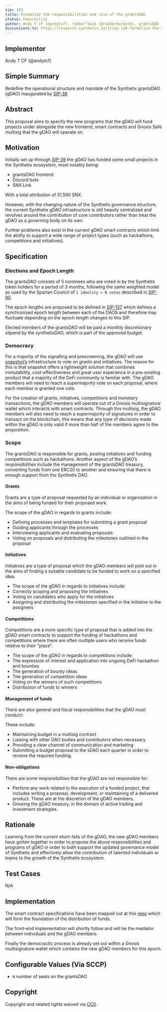 ```yaml
---
sip: 141
title: Formalise the responsibilities and role of the grantsDAO
status: Feasibility
author: Andy T CF (@andytcf), rubber^duck (@rubberducketh), grantsDAO (@snxgrants)
discussions-to: https://research.synthetix.io/t/sip-140-formalise-the-responsibilities-and-role-of-the-grantsdao/406
---
```


## Implementor

Andy T CF (@andytcf)

## Simple Summary

Redefine the operational structure and mandate of the Synthetix grantsDAO (gDAO) inaugurated by [SIP-39](https://sips.synthetix.io/sips/sip-39)

## Abstract

This proposal aims to specify the new programs that the gDAO will fund projects under alongside the new frontend, smart contracts and Gnosis Safe multisig that the gDAO will operate on.

## Motivation

Initially set up through [SIP-39](https://sips.synthetix.io/sips/sip-39) the gDAO has funded some small projects in the Synthetix ecosystem, most notably being:

- grantsDAO frontend
- Discord bots
- SNX Link

With a total attribution of 51,590 SNX.

However, with the changing nature of the Synthetix governance structure, the current Synthetix gDAO infrastructure is still heavily centralized and revolves around the contribution of core contributors rather than treat the gDAO as a governing body on its own.

Further problems also exist in the current gDAO smart contracts which limit the ability to support a wide range of project types (such as hackathons, competitions and initiatives).

## Specification

### Elections and Epoch Length

The grantsDAO consists of 5 nominees who are voted in by the Synthetix token holders for a period of 3 months, following the same weighted model as used by the Spartan Council of `1 identity = N votes` described in [SIP-90](https://sips.synthetix.io/sips/sip-90).

The epoch lengths are proposed to be defined in [SIP-137](https://sips.synthetix.io/sips/sip-137) which defines a synchronized epoch length between each of the DAOS and therefore may fluctuate depending on the epoch length changes to this SIP.

Elected members of the grantsDAO will be paid a monthly discretionary stipend by the synthetixDAO, which is part of the approved budget.

### Democracy

For a majority of the signalling and prescreening, the gDAO will use [snapshot’s](https://docs.snapshot.org/) infrastructure to vote on grants and initiatives. The reason for this is that snapshot offers a lightweight solution that combines immutability, cost-effectiveness and great user experience in a pre-existing product that a majority of the DeFi community is familiar with. The gDAO members will need to reach a supermajority vote on each proposal, where each member is granted one vote.

For the creation of grants, initiatives, competitions and monetary transactions, the gDAO members will operate out of a Gnosis multisignature wallet which interacts with smart contracts. Through this multisig, the gDAO members will also need to reach a supermajority of signatures in order to transact on the blockchain, this means that any type of decisions made within the gDAO is only valid if more than half of the members agree to the proposition.

### Scope

The grantsDAO is responsible for grants, posting initiatives and funding competitions such as hackathons. Another aspect of the gDAO’s responsibilities include the management of the grantsDAO treasury, converting funds from one ERC20 to another and ensuring that there is enough support from the Synthetix DAO.

#### Grants

Grants are a type of proposal requested by an individual or organization in the aims of being funded for their proposed work.

The scope of the gDAO in regards to grants include:

- Defining processes and templates for submitting a grant proposal
- Guiding applicants through the processes
- Interviewing applicants and evaluating proposals
- Voting on proposals and distributing the milestones outlined in the proposal

#### Initiatives

Initiatives are a type of proposal which the gDAO members will post out in the aims of finding a suitable candidate to be funded to work on a specified idea.

- The scope of the gDAO in regards to initiatives include:
- Correctly scoping and proposing the initiatives
- Voting on candidates who apply for the initiatives
- Assigning and distributing the milestones specified in the initiative to the assignees

#### Competitions

Competitions are a more specific type of proposal that is added into the gDAO smart contracts to support the funding of hackathons and competitions where there are often multiple users who receive funds relative to their “place”.

- The scope of the gDAO in regards to competitions include:
- The expression of interest and application into ongoing DeFi hackathon and bounties
- The generation of bounty ideas
- The generation of competition ideas
- Voting on the winners of such competitions
- Distribution of funds to winners

#### Management of funds

There are also general and fiscal responsibilities that the gDAO must conduct:

These include:

- Maintaining budget in a multisig contract
- Liaising with other DAO bodies and contributors when necessary
- Providing a clear channel of communication and marketing
- Submitting a budget proposal to the sDAO each quarter in order to receive the required funding.

#### Non-obligations

There are some responsibilities that the gDAO are not responsible for:

- Perform any work related to the execution of a funded project, that includes writing a proposal, development, or maintaining of a delivered product. These are at the discretion of the gDAO members.
- Growing the gDAO treasury, in the domain of active trading and investment strategies.

## Rationale

Learning from the current short-falls of the gDAO, the new gDAO members have gotten together in order to propose the above responsibilities and programs of gDAO in order to both support the updated governance model of Synthetix and effectively allow the contribution of talented individuals or teams to the growth of the Synthetix ecosystem.

## Test Cases

N/A

## Implementation

The smart contract specifications have been mapped out at this [repo](https://github.com/Synthetixio/snx-grants-dao-v2) which will form the foundation of the distribution of funds.

The front-end implementation will shortly follow and will be the mediator between individuals and the gDAO members.

Finally the democractic process is already set out within a Gnosis multisignature wallet which contains the new gDAO members for this epoch.

## Configurable Values (Via SCCP)

- `N` number of seats on the grantsDAO

## Copyright

Copyright and related rights waived via [CC0](https://creativecommons.org/publicdomain/zero/1.0/).
